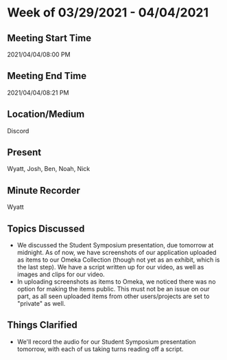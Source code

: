 # Week of 03/29/2021 - 04/04/2021

## Meeting Start Time

2021/04/04/08:00 PM

## Meeting End Time

2021/04/04/08:21 PM

## Location/Medium

Discord

## Present

Wyatt, Josh, Ben, Noah, Nick

## Minute Recorder

Wyatt

## Topics Discussed
- We discussed the Student Symposium presentation, due tomorrow at midnight. As of now, we have screenshots of our application uploaded as items to our Omeka Collection (though not yet as an exhibit, which is the last step). We have a script written up for our video, as well as images and clips for our video.
- In uploading screenshots as items to Omeka, we noticed there was no option for making the items public. This must not be an issue on our part, as all seen uploaded items from other users/projects are set to "private" as well.

## Things Clarified
- We'll record the audio for our Student Symposium presentation tomorrow, with each of us taking turns reading off a script.
